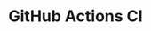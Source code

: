 # GitHub Actions CI





















































































































































































































































































































































































































































































































































































































































































































































































































































































































































































































































































































































































































































































































































































































































































































































































































































































































































































































































































































































































































































































































































































































































































































































































































































































































































































































































































































































































































































































































































































































































































































































































































































































































































































































































































































































































































